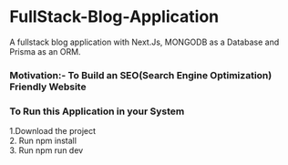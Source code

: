 <h1>FullStack-Blog-Application</h1>
A fullstack blog application with Next.Js, MONGODB as a Database and Prisma as an ORM.

<h3> Motivation:- To Build an SEO(Search Engine Optimization) Friendly Website</h3>

<h3> To Run this Application in your System </h3>

1.Download the project <br>
2. Run npm install <br>
3. Run npm run dev <br>
